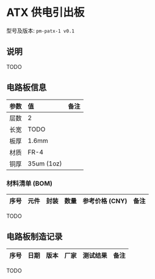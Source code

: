 # ATX 供电引出板

型号及版本: `pm-patx-1 v0.1`


## 说明

TODO


## 电路板信息

| 参数 | 值 | 备注 |
| :--- | :- | :--- |
| 层数 | 2 | |
| 长宽 | TODO | |
| 板厚 | 1.6mm | |
| 材质 | FR-4 | |
| 铜厚 | 35um (1oz) | |

### 材料清单 (BOM)

| 序号 | 元件 | 封装 | 数量 | 参考价格 (CNY) | 备注 |
| :--: | :--- | :--- | ---: | -------------: | :--- |

TODO


## 电路板制造记录

| 序号 | 日期 | 版本 | 厂家 | 测试结果 | 备注 |
| :--: | :--- | :--- | :--- | :------- | :--- |

TODO
